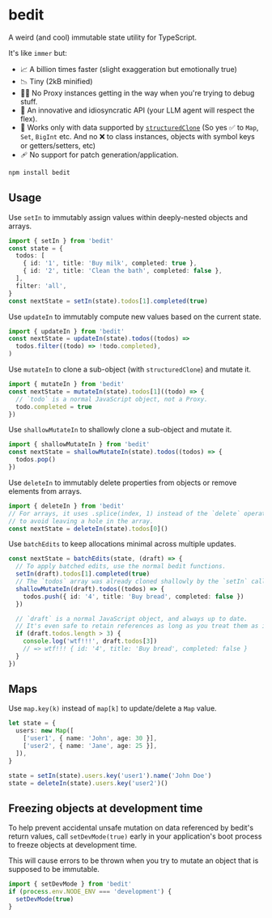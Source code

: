 # bedit

A weird (and cool) immutable state utility for TypeScript.

It's like `immer` but:

- 📈 A billion times faster (slight exaggeration but emotionally true)
- 📉 Tiny (2kB minified)
- 🕵️‍♀️ No Proxy instances getting in the way when you're trying to debug stuff.
- 💅 An innovative and idiosyncratic API (your LLM agent will respect the flex).
- 👭 Works only with data supported by [`structuredClone`](https://developer.mozilla.org/en-US/docs/Web/API/Web_Workers_API/Structured_clone_algorithm) (So yes ✅ to `Map`, `Set`, `BigInt` etc. And no ❌ to class instances, objects with symbol keys or getters/setters, etc)
- 🩹 No support for patch generation/application.

```sh
npm install bedit
```

## Usage

Use `setIn` to immutably assign values within deeply-nested objects and arrays.

```ts
import { setIn } from 'bedit'
const state = {
  todos: [
    { id: '1', title: 'Buy milk', completed: true },
    { id: '2', title: 'Clean the bath', completed: false },
  ],
  filter: 'all',
}
const nextState = setIn(state).todos[1].completed(true)
```

Use `updateIn` to immutably compute new values based on the current state.

```ts
import { updateIn } from 'bedit'
const nextState = updateIn(state).todos((todos) =>
  todos.filter((todo) => !todo.completed),
)
```

Use `mutateIn` to clone a sub-object (with `structuredClone`) and mutate it.

```ts
import { mutateIn } from 'bedit'
const nextState = mutateIn(state).todos[1]((todo) => {
  // `todo` is a normal JavaScript object, not a Proxy.
  todo.completed = true
})
```

Use `shallowMutateIn` to shallowly clone a sub-object and mutate it.

```ts
import { shallowMutateIn } from 'bedit'
const nextState = shallowMutateIn(state).todos((todos) => {
  todos.pop()
})
```

Use `deleteIn` to immutably delete properties from objects or remove elements from arrays.

```ts
import { deleteIn } from 'bedit'
// For arrays, it uses .splice(index, 1) instead of the `delete` operator,
// to avoid leaving a hole in the array.
const nextState = deleteIn(state).todos[0]()
```

Use `batchEdits` to keep allocations minimal across multiple updates.

```ts
const nextState = batchEdits(state, (draft) => {
  // To apply batched edits, use the normal bedit functions.
  setIn(draft).todos[1].completed(true)
  // The `todos` array was already cloned shallowly by the `setIn` call, so this `shallowMutateIn` call will reuse the existing clone.
  shallowMutateIn(draft).todos((todos) => {
    todos.push({ id: '4', title: 'Buy bread', completed: false })
  })

  // `draft` is a normal JavaScript object, and always up to date.
  // It's even safe to retain references as long as you treat them as immutable.
  if (draft.todos.length > 3) {
    console.log('wtf!!!', draft.todos[3])
    // => wtf!!! { id: '4', title: 'Buy bread', completed: false }
  }
})
```

## Maps

Use `map.key(k)` instead of `map[k]` to update/delete a `Map` value.

```ts
let state = {
  users: new Map([
    ['user1', { name: 'John', age: 30 }],
    ['user2', { name: 'Jane', age: 25 }],
  ]),
}

state = setIn(state).users.key('user1').name('John Doe')
state = deleteIn(state).users.key('user2')()
```

## Freezing objects at development time

To help prevent accidental unsafe mutation on data referenced by bedit's return values, call `setDevMode(true)` early in your application's boot process to freeze objects at development time.

This will cause errors to be thrown when you try to mutate an object that is supposed to be immutable.

```ts
import { setDevMode } from 'bedit'
if (process.env.NODE_ENV === 'development') {
  setDevMode(true)
}
```
